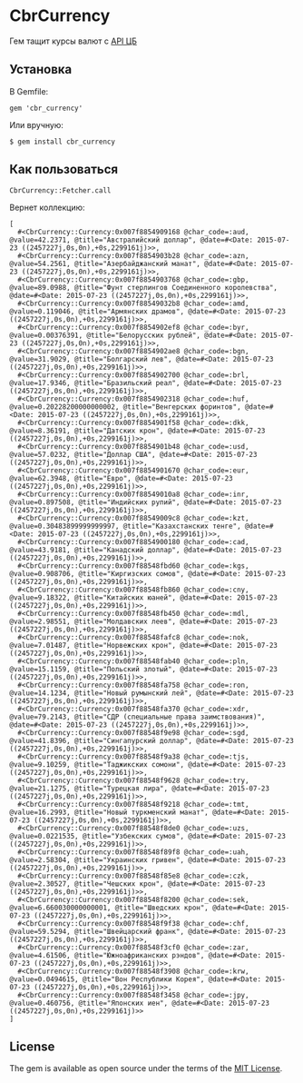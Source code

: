 # CbrCurrency

Гем тащит курсы валют с [API ЦБ](http://www.cbr.ru/scripts/XML_daily.asp)

## Установка

В Gemfile:

    gem 'cbr_currency'

Или вручную:

    $ gem install cbr_currency

## Как пользоваться

    CbrCurrency::Fetcher.call

Вернет коллекцию:

    [
      #<CbrCurrency::Currency:0x007f8854909168 @char_code=:aud, @value=42.2371, @title="Австралийский доллар", @date=#<Date: 2015-07-23 ((2457227j,0s,0n),+0s,2299161j)>>,
      #<CbrCurrency::Currency:0x007f8854903b28 @char_code=:azn, @value=54.2561, @title="Азербайджанский манат", @date=#<Date: 2015-07-23 ((2457227j,0s,0n),+0s,2299161j)>>,
      #<CbrCurrency::Currency:0x007f8854903768 @char_code=:gbp, @value=89.0988, @title="Фунт стерлингов Соединенного королевства", @date=#<Date: 2015-07-23 ((2457227j,0s,0n),+0s,2299161j)>>,
      #<CbrCurrency::Currency:0x007f88549032b8 @char_code=:amd, @value=0.119046, @title="Армянских драмов", @date=#<Date: 2015-07-23 ((2457227j,0s,0n),+0s,2299161j)>>,
      #<CbrCurrency::Currency:0x007f8854902ef8 @char_code=:byr, @value=0.00376391, @title="Белорусских рублей", @date=#<Date: 2015-07-23 ((2457227j,0s,0n),+0s,2299161j)>>,
      #<CbrCurrency::Currency:0x007f8854902ae8 @char_code=:bgn, @value=31.9029, @title="Болгарский лев", @date=#<Date: 2015-07-23 ((2457227j,0s,0n),+0s,2299161j)>>,
      #<CbrCurrency::Currency:0x007f8854902700 @char_code=:brl, @value=17.9346, @title="Бразильский реал", @date=#<Date: 2015-07-23 ((2457227j,0s,0n),+0s,2299161j)>>,
      #<CbrCurrency::Currency:0x007f8854902318 @char_code=:huf, @value=0.20228200000000002, @title="Венгерских форинтов", @date=#<Date: 2015-07-23 ((2457227j,0s,0n),+0s,2299161j)>>,
      #<CbrCurrency::Currency:0x007f8854901f58 @char_code=:dkk, @value=8.36191, @title="Датских крон", @date=#<Date: 2015-07-23 ((2457227j,0s,0n),+0s,2299161j)>>,
      #<CbrCurrency::Currency:0x007f8854901b48 @char_code=:usd, @value=57.0232, @title="Доллар США", @date=#<Date: 2015-07-23 ((2457227j,0s,0n),+0s,2299161j)>>,
      #<CbrCurrency::Currency:0x007f8854901670 @char_code=:eur, @value=62.3948, @title="Евро", @date=#<Date: 2015-07-23 ((2457227j,0s,0n),+0s,2299161j)>>,
      #<CbrCurrency::Currency:0x007f88549010a8 @char_code=:inr, @value=0.897508, @title="Индийских рупий", @date=#<Date: 2015-07-23 ((2457227j,0s,0n),+0s,2299161j)>>,
      #<CbrCurrency::Currency:0x007f88549009c8 @char_code=:kzt, @value=0.30483899999999997, @title="Казахстанских тенге", @date=#<Date: 2015-07-23 ((2457227j,0s,0n),+0s,2299161j)>>,
      #<CbrCurrency::Currency:0x007f8854900180 @char_code=:cad, @value=43.9181, @title="Канадский доллар", @date=#<Date: 2015-07-23 ((2457227j,0s,0n),+0s,2299161j)>>,
      #<CbrCurrency::Currency:0x007f88548fbd60 @char_code=:kgs, @value=0.908706, @title="Киргизских сомов", @date=#<Date: 2015-07-23 ((2457227j,0s,0n),+0s,2299161j)>>,
      #<CbrCurrency::Currency:0x007f88548fb860 @char_code=:cny, @value=9.18322, @title="Китайских юаней", @date=#<Date: 2015-07-23 ((2457227j,0s,0n),+0s,2299161j)>>,
      #<CbrCurrency::Currency:0x007f88548fb450 @char_code=:mdl, @value=2.98551, @title="Молдавских леев", @date=#<Date: 2015-07-23 ((2457227j,0s,0n),+0s,2299161j)>>,
      #<CbrCurrency::Currency:0x007f88548fafc8 @char_code=:nok, @value=7.01487, @title="Норвежских крон", @date=#<Date: 2015-07-23 ((2457227j,0s,0n),+0s,2299161j)>>,
      #<CbrCurrency::Currency:0x007f88548fab40 @char_code=:pln, @value=15.1159, @title="Польский злотый", @date=#<Date: 2015-07-23 ((2457227j,0s,0n),+0s,2299161j)>>,
      #<CbrCurrency::Currency:0x007f88548fa758 @char_code=:ron, @value=14.1234, @title="Новый румынский лей", @date=#<Date: 2015-07-23 ((2457227j,0s,0n),+0s,2299161j)>>,
      #<CbrCurrency::Currency:0x007f88548fa370 @char_code=:xdr, @value=79.2143, @title="СДР (специальные права заимствования)", @date=#<Date: 2015-07-23 ((2457227j,0s,0n),+0s,2299161j)>>,
      #<CbrCurrency::Currency:0x007f88548f9e98 @char_code=:sgd, @value=41.8396, @title="Сингапурский доллар", @date=#<Date: 2015-07-23 ((2457227j,0s,0n),+0s,2299161j)>>,
      #<CbrCurrency::Currency:0x007f88548f9a38 @char_code=:tjs, @value=9.10259, @title="Таджикских сомони", @date=#<Date: 2015-07-23 ((2457227j,0s,0n),+0s,2299161j)>>,
      #<CbrCurrency::Currency:0x007f88548f9628 @char_code=:try, @value=21.1275, @title="Турецкая лира", @date=#<Date: 2015-07-23 ((2457227j,0s,0n),+0s,2299161j)>>,
      #<CbrCurrency::Currency:0x007f88548f9218 @char_code=:tmt, @value=16.2993, @title="Новый туркменский манат", @date=#<Date: 2015-07-23 ((2457227j,0s,0n),+0s,2299161j)>>,
      #<CbrCurrency::Currency:0x007f88548f8de0 @char_code=:uzs, @value=0.0221535, @title="Узбекских сумов", @date=#<Date: 2015-07-23 ((2457227j,0s,0n),+0s,2299161j)>>,
      #<CbrCurrency::Currency:0x007f88548f89f8 @char_code=:uah, @value=2.58304, @title="Украинских гривен", @date=#<Date: 2015-07-23 ((2457227j,0s,0n),+0s,2299161j)>>,
      #<CbrCurrency::Currency:0x007f88548f85e8 @char_code=:czk, @value=2.30527, @title="Чешских крон", @date=#<Date: 2015-07-23 ((2457227j,0s,0n),+0s,2299161j)>>,
      #<CbrCurrency::Currency:0x007f88548f8200 @char_code=:sek, @value=6.660030000000001, @title="Шведских крон", @date=#<Date: 2015-07-23 ((2457227j,0s,0n),+0s,2299161j)>>,
      #<CbrCurrency::Currency:0x007f88548f9f38 @char_code=:chf, @value=59.5294, @title="Швейцарский франк", @date=#<Date: 2015-07-23 ((2457227j,0s,0n),+0s,2299161j)>>,
      #<CbrCurrency::Currency:0x007f88548f3cf0 @char_code=:zar, @value=4.61506, @title="Южноафриканских рэндов", @date=#<Date: 2015-07-23 ((2457227j,0s,0n),+0s,2299161j)>>,
      #<CbrCurrency::Currency:0x007f88548f3908 @char_code=:krw, @value=0.0494615, @title="Вон Республики Корея", @date=#<Date: 2015-07-23 ((2457227j,0s,0n),+0s,2299161j)>>,
      #<CbrCurrency::Currency:0x007f88548f3458 @char_code=:jpy, @value=0.460756, @title="Японских иен", @date=#<Date: 2015-07-23 ((2457227j,0s,0n),+0s,2299161j)>>
    ]

## License

The gem is available as open source under the terms of the [MIT License](http://opensource.org/licenses/MIT).

